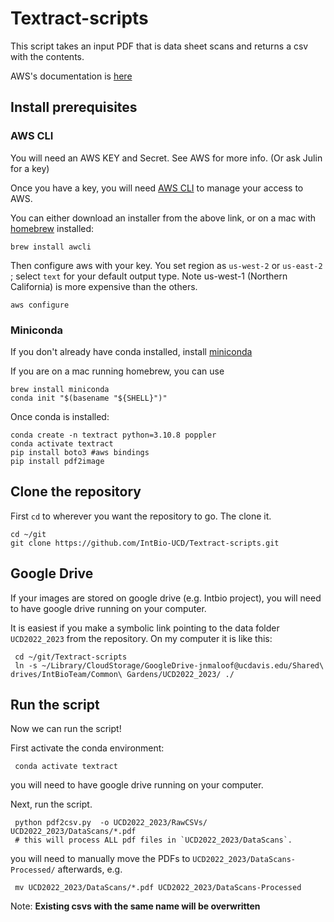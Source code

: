 # Textract-scripts
This script takes an input PDF that is data sheet scans and returns a csv with the contents.

AWS's documentation is [here](https://docs.aws.amazon.com/textract/index.html)

## Install prerequisites

### AWS CLI

You will need an AWS KEY and Secret.  See AWS for more info.  (Or ask Julin for a key)

Once you have a key, you will need [AWS CLI](https://aws.amazon.com/cli/) to manage your access to AWS.

You can either download an installer from the above link, or on a mac with [homebrew](https://brew.sh/) installed:

    brew install awcli

Then configure aws with your key.   You set region as `us-west-2` or `us-east-2` ; select `text` for your default output type.  Note us-west-1 (Northern California) is more expensive than the others. 

    aws configure

### Miniconda
If you don't already have conda installed, install [miniconda](https://docs.conda.io/en/latest/miniconda.html)

If you are on a mac running homebrew, you can use

    brew install miniconda
    conda init "$(basename "${SHELL}")"

Once conda is installed:

    conda create -n textract python=3.10.8 poppler
    conda activate textract
    pip install boto3 #aws bindings
    pip install pdf2image

## Clone the repository
First `cd` to wherever you want the repository to go.  The clone it.

    cd ~/git
    git clone https://github.com/IntBio-UCD/Textract-scripts.git

## Google Drive
If your images are stored on google drive (e.g. Intbio project), you will need to have google drive running on your computer.

It is easiest if you make a symbolic link pointing to the data folder `UCD2022_2023` from the repository.  On my computer it is like this:

     cd ~/git/Textract-scripts
     ln -s ~/Library/CloudStorage/GoogleDrive-jnmaloof@ucdavis.edu/Shared\ drives/IntBioTeam/Common\ Gardens/UCD2022_2023/ ./

## Run the script
Now we can run the script!

First activate the conda environment:

     conda activate textract

you will need to have google drive running on your computer.
     
Next, run the script.  

     python pdf2csv.py  -o UCD2022_2023/RawCSVs/ UCD2022_2023/DataScans/*.pdf   
     # this will process ALL pdf files in `UCD2022_2023/DataScans`.

you will need to manually move the PDFs to `UCD2022_2023/DataScans-Processed/` afterwards, e.g.

     mv UCD2022_2023/DataScans/*.pdf UCD2022_2023/DataScans-Processed

Note: __Existing csvs with the same name will be overwritten__
